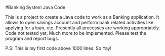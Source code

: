 #Banking System Java Code

This is a project to create a Java code to work as a Banking application. 
It allows to open savings account and perform bank related activities like applying for a loan, etc.
Presently all processes are working appropriately. Code not tested yet. Much more to be implemented.
Please test the program and report bugs.

P.S: This is my first code above 1000 lines. So Yay! 
